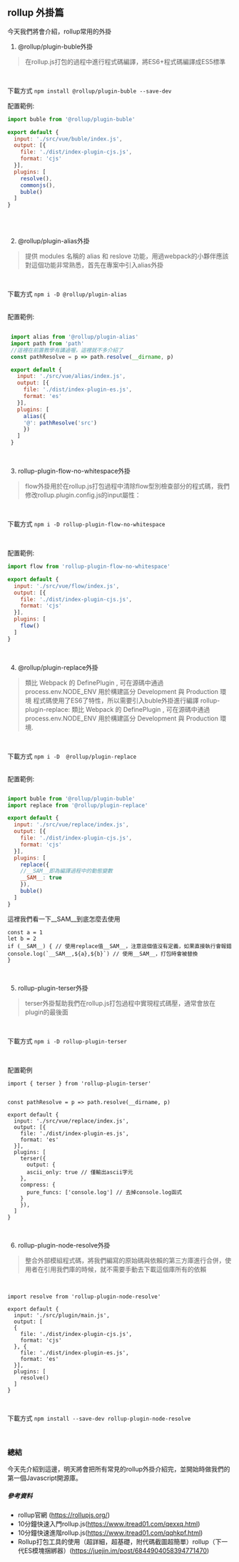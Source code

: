 ## rollup 外掛篇
今天我們將會介紹，rollup常用的外掛

1. @rollup/plugin-buble外掛
> 在rollup.js打包的過程中進行程式碼編譯，將ES6+程式碼編譯成ES5標準

</br>

下載方式
  `npm install @rollup/plugin-buble --save-dev`

配置範例:
</br>

```javascript
import buble from '@rollup/plugin-buble'

export default {
  input: './src/vue/buble/index.js',
  output: [{
    file: './dist/index-plugin-cjs.js',
    format: 'cjs'
  }],
  plugins: [
    resolve(),
    commonjs(),
    buble()
  ]
}
```

</br>




  
  </br>
  
2. @rollup/plugin-alias外掛
> 提供 modules 名稱的 alias 和 reslove 功能，用過webpack的小夥伴應該對這個功能非常熟悉，首先在專案中引入alias外掛


</br>

下載方式
  `npm i -D @rollup/plugin-alias`
  
  </br>
  配置範例:
  
 ```javascript
  
  import alias from '@rollup/plugin-alias'
  import path from 'path'
  //這裡在前置教學有講過喔，這裡就不多介紹了
  const pathResolve = p => path.resolve(__dirname, p)

  export default {
    input: './src/vue/alias/index.js',
    output: [{
      file: './dist/index-plugin-es.js',
      format: 'es'
    }],
    plugins: [
      alias({
      '@': pathResolve('src')
      })
    ]
  }
 ```
 
 </br>
 
3. rollup-plugin-flow-no-whitespace外掛
> flow外掛用於在rollup.js打包過程中清除flow型別檢查部分的程式碼，我們修改rollup.plugin.config.js的input屬性：


</br>

下載方式
  `npm i -D rollup-plugin-flow-no-whitespace`
  
  </br>
  
 配置範例:
 </br>
  
```javascript
import flow from 'rollup-plugin-flow-no-whitespace'

export default {
  input: './src/vue/flow/index.js',
  output: [{
    file: './dist/index-plugin-cjs.js',
    format: 'cjs'
  }],
  plugins: [
    flow()
  ]
}
```
</br>

4.  @rollup/plugin-replace外掛
> 類比 Webpack 的 DefinePlugin , 可在源碼中通過 process.env.NODE_ENV 用於構建區分 Development 與 Production 環境
> 程式碼使用了ES6了特性，所以需要引入buble外掛進行編譯
> rollup-plugin-replace: 類比 Webpack 的 DefinePlugin , 可在源碼中通過 process.env.NODE_ENV 用於構建區分 Development 與 Production 環境.

</br>

下載方式
  `npm i -D  @rollup/plugin-replace`
  
</br>
配置範例:


```javascript

import buble from '@rollup/plugin-buble'
import replace from '@rollup/plugin-replace'

export default {
  input: './src/vue/replace/index.js',
  output: [{
    file: './dist/index-plugin-cjs.js',
    format: 'cjs'
  }],
  plugins: [
    replace({
    //__SAM__即為編譯過程中的動態變數
    __SAM__: true
    }),
    buble()
  ]
}

```

這裡我們看一下__SAM__到底怎麼去使用

```代編譯文件範例
const a = 1
let b = 2
if (__SAM__) { // 使用replace值__SAM__，注意這個值沒有定義，如果直接執行會報錯
console.log(`__SAM__,${a},${b}`) // 使用__SAM__，打包時會被替換
}
```

</br>
  
5. rollup-plugin-terser外掛
> terser外掛幫助我們在rollup.js打包過程中實現程式碼壓，通常會放在plugin的最後面

</br>

下載方式
  `npm i -D rollup-plugin-terser`  
  
</br>

配置範例

```
import { terser } from 'rollup-plugin-terser'


const pathResolve = p => path.resolve(__dirname, p)

export default {
  input: './src/vue/replace/index.js',
  output: [{
    file: './dist/index-plugin-es.js',
    format: 'es'
  }],
  plugins: [
    terser({
      output: {
      ascii_only: true // 僅輸出ascii字元
    },
    compress: {
      pure_funcs: ['console.log'] // 去掉console.log函式
    }
    }),
  ]
}
```
</br>
  
6. rollup-plugin-node-resolve外掛
> 整合外部模組程式碼，將我們編寫的原始碼與依賴的第三方庫進行合併，使用者在引用我們庫的時候，就不需要手動去下載這個庫所有的依賴

</br>

```
import resolve from 'rollup-plugin-node-resolve'

export default {
  input: './src/plugin/main.js',
  output: [
  {
    file: './dist/index-plugin-cjs.js',
    format: 'cjs'
  }, {
    file: './dist/index-plugin-es.js',
    format: 'es'
  }],
  plugins: [
    resolve()
  ]
}
```
</br>

下載方式
  `npm install --save-dev rollup-plugin-node-resolve`  

</br>
  

### 總結
今天先介紹到這邊，明天將會把所有常見的rollup外掛介紹完，並開始時做我們的第一個Javascript開源庫。

##### 參考資料
- rollup官網 (https://rollupjs.org/)
- 10分鐘快速入門rollup.js(https://www.itread01.com/qexxq.html)
- 10分鐘快速進階rollup.js(https://www.itread01.com/qqhkpf.html)
- Rollup打包工具的使用（超詳細，超基礎，附代碼截圖超簡單）rollup（下一代ES模塊捆綁器）(https://juejin.im/post/6844904058394771470)


